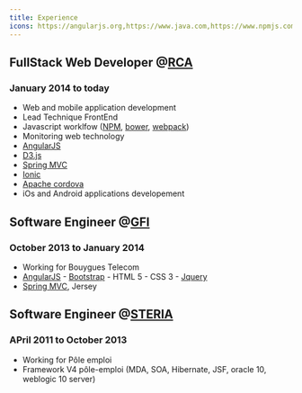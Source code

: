 ```yaml
---
title: Experience
icons: https://angularjs.org,https://www.java.com,https://www.npmjs.com,https://webpack.github.io/assets/favicon.png,http://bower.io,https://spring.io/,http://foundation.zurb.com/assets/img/icons/favicon.ico,https://cordova.apache.org/,http://getbootstrap.com/
---
```


## FullStack Web Developer @[RCA](https://www.rca.fr/)
### January 2014 to today
  * Web and mobile application development
  * Lead Technique FrontEnd
  * Javascript worklfow ([NPM](https://www.npmjs.com/), [bower](http://bower.io/), [webpack](https://webpack.github.io/))
  * Monitoring web technology
  * [AngularJS](https://angularjs.org/) <WebIcon url={https://angularjs.org} />
  * [D3.js](https://d3js.org/)
  * [Spring MVC](https://spring.io/)
  * [Ionic](https://ionicframework.com/)
  * [Apache cordova](https://cordova.apache.org/)
  * iOs and Android applications developement 

## Software Engineer @[GFI](https://www.gfi.com/)
### October 2013 to January 2014
  * Working for Bouygues Telecom
  * [AngularJS](https://angularjs.org/) - [Bootstrap](http://getbootstrap.com/) - HTML 5 - CSS 3 - [Jquery](https://jquery.com/)
  * [Spring MVC](https://spring.io/), Jersey

## Software Engineer @[STERIA](https://www.soprasteria.com/)
### APril 2011 to October 2013   
  * Working for Pôle emploi 
  * Framework V4 pôle-emploi (MDA, SOA, Hibernate, JSF, oracle 10, weblogic 10 server)